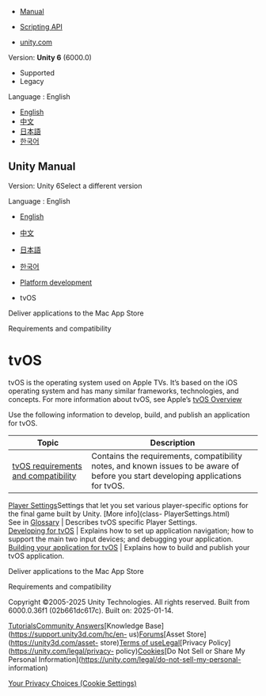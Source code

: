 [](https://docs.unity3d.com)

  * [Manual](../Manual/index.html)
  * [Scripting API](../ScriptReference/index.html)

  * [unity.com](https://unity.com/)

Version: **Unity 6** (6000.0)

  * Supported
  * Legacy

Language : English

  * [English](/Manual/tvOS-introducing.html)
  * [中文](/cn/current/Manual/tvOS-introducing.html)
  * [日本語](/ja/current/Manual/tvOS-introducing.html)
  * [한국어](/kr/current/Manual/tvOS-introducing.html)

[](https://docs.unity3d.com)

## Unity Manual

Version: Unity 6Select a different version

Language : English

  * [English](/Manual/tvOS-introducing.html)
  * [中文](/cn/current/Manual/tvOS-introducing.html)
  * [日本語](/ja/current/Manual/tvOS-introducing.html)
  * [한국어](/kr/current/Manual/tvOS-introducing.html)

  * [Platform development ](PlatformSpecific.html)
  * tvOS

[](macos-distribution-mac-app-store.html)

Deliver applications to the Mac App Store

[](tvos-requirements-and-compatibility.html)

Requirements and compatibility

# tvOS

tvOS is the operating system used on Apple TVs. It’s based on the iOS
operating system and has many similar frameworks, technologies, and concepts.
For more information about tvOS, see Apple’s [tvOS
Overview](https://developer.apple.com/tvos/)

Use the following information to develop, build, and publish an application
for tvOS.

**Topic** | **Description**  
---|---  
[tvOS requirements and compatibility](tvos-requirements-and-compatibility.html) | Contains the requirements, compatibility notes, and known issues to be aware of before you start developing applications for tvOS.  
[Player Settings](tvos-player-settings.html)Settings that let you set various
player-specific options for the final game built by Unity. [More info](class-
PlayerSettings.html)  
See in [Glossary](Glossary.html#PlayerSettings) | Describes tvOS specific Player Settings.  
[Developing for tvOS](tvOS-developing.html) | Explains how to set up application navigation; how to support the main two input devices; and debugging your application.  
[Building your application for tvOS](tvos-building-your-application.html) | Explains how to build and publish your tvOS application.  
  
[](macos-distribution-mac-app-store.html)

Deliver applications to the Mac App Store

[](tvos-requirements-and-compatibility.html)

Requirements and compatibility

Copyright ©2005-2025 Unity Technologies. All rights reserved. Built from
6000.0.36f1 (02b661dc617c). Built on: 2025-01-14.

[Tutorials](https://learn.unity.com/)[Community
Answers](https://answers.unity3d.com)[Knowledge
Base](https://support.unity3d.com/hc/en-
us)[Forums](https://forum.unity3d.com)[Asset Store](https://unity3d.com/asset-
store)[Terms of
use](https://docs.unity3d.com/Manual/TermsOfUse.html)[Legal](https://unity.com/legal)[Privacy
Policy](https://unity.com/legal/privacy-
policy)[Cookies](https://unity.com/legal/cookie-policy)[Do Not Sell or Share
My Personal Information](https://unity.com/legal/do-not-sell-my-personal-
information)

[Your Privacy Choices (Cookie Settings)](javascript:void\(0\);)

